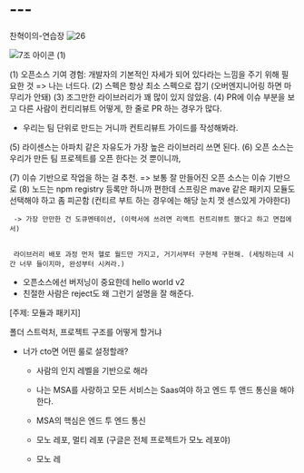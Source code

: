 # ---
찬혁이의-연습장
![26](https://github.com/choichanhyeok/---/assets/68278903/a36e344e-38d3-45c6-b4ca-e3c9475a82fc)



![7조 아이콘 (1)](https://github.com/choichanhyeok/---/assets/68278903/88c270c8-1311-4b3f-baaf-e534fb9c0ea5)





(1) 오픈소스 기여 경험: 개발자의 기본적인 자세가 되어 있다라는 느낌을 주기 위해 필요한 것 => 나는 너드다.
(2) 스펙은 항상 최소 스펙으로 잡기 (오버엔지니어링 하면 마무리가 안돼)
(3) 조그만한 라이브러리가 꽤 많이 있지 않았음. 
(4) PR에 이슈 부분을 보고 다른 사람이 컨티리뷰트 어떻게, 한 줄로 PR 하는 경우가 많다.
+ 우리는 팀 단위로 만드는 거니까 컨트리뷰트 가이드를 작성해봐라.


(5) 라이센스는 아파치 같은 자유도가 가장 높은 라이브러리 쓰면 된다.
(6) 오픈 소스는 우리가 만든 팀 프로젝트를 오픈 한다는 것 뿐이니까, 

(7) 이슈 기반으로 작업을 하는 걸 추천. => 보통 잘 만들어진  오픈 소스는 이슈 기반으로 
(8) 노드는 npm registry 등록만 하니까 편한데 스프링은 mave 같은 패키지 모듈도 선택해야 하고 좀 피곤함
     (컨티르 부트 하는 경우에는 해당 눈치 껏 센스있게 가야한다)

     -> 가장 만만한 건 도큐멘테이션, (이력서에 쓰려면 리액트 컨트리뷰트 했다고 하고 면접에서)


     라이브러리 배포 과정 먼저 헬로 월드만 가지고, 거기서부터 구현체 구현해. (세팅하는데 시간 너무 들이지마, 완성부터 시켜라.)


  * 오픈소스에선 버저닝이 중요한데 hello world v2
  * 친절한 사람은 reject도 왜 그런기 설명을 잘 해준다.






[주제: 모듈과 패키지]


폴더 스트럭처, 프로젝트 구조를 어떻게 할거냐

- 너가 cto면 어떤 룰로 설정할래?
  - 사람의 인지 레벨을 기반으로 해라
  - 나는 MSA를 사랑하고 모든 서비스는 Saas여야 하고 엔드 투 앤드 통신을 해야한다.
  - MSA의 핵심은 엔드 투 엔드 통신
 
  - 모노 레포, 멀티 레포 (구글은 전체 프로젝트가 모노 레포야)
  - 모노 레









